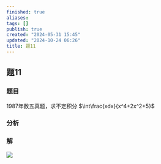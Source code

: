 ```yaml
---
finished: true
aliases: 
tags: []
publish: true
created: "2024-05-31 15:45"
updated: "2024-10-24 06:26"
title: 题11
---
```

## 题11
### 题目
1987年数五真题，求不定积分 $\int\frac{xdx}{x^4+2x^2+5}$
### 分析
### 解
![](https://img.hwenyi.tech/202402272349245.webp)
